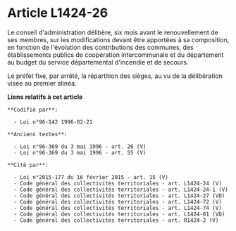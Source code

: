 # Article L1424-26

Le conseil d'administration délibère, six mois avant le renouvellement de ses membres, sur les modifications devant être
apportées à sa composition, en fonction de l'évolution des contributions des communes, des établissements publics de
coopération intercommunale et du département au budget du service départemental d'incendie et de secours.

Le préfet fixe, par arrêté, la répartition des sièges, au vu de la délibération visée au premier alinéa.

**Liens relatifs à cet article**

	**Codifié par**:

	  - Loi n°96-142 1996-02-21

	**Anciens textes**:

	  - Loi n°96-369 du 3 mai 1996 - art. 26 (V)
	  - Loi n°96-369 du 3 mai 1996 - art. 55 (V)

	**Cité par**:

	  - Loi n°2015-177 du 16 février 2015 - art. 15 (V)
	  - Code général des collectivités territoriales - art. L1424-24 (V)
	  - Code général des collectivités territoriales - art. L1424-24-1 (V)
	  - Code général des collectivités territoriales - art. L1424-27 (VD)
	  - Code général des collectivités territoriales - art. L1424-72 (V)
	  - Code général des collectivités territoriales - art. L1424-74 (V)
	  - Code général des collectivités territoriales - art. L1424-81 (VD)
	  - Code général des collectivités territoriales - art. R1424-2 (V)
